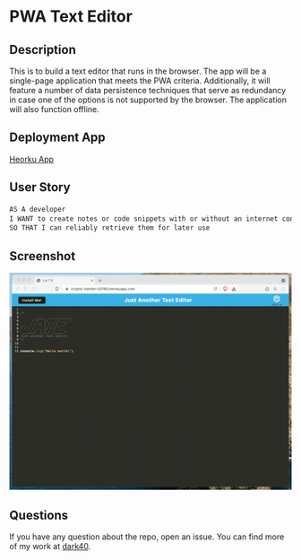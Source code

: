 # PWA Text Editor

## Description

This is to build a text editor that runs in the browser. The app will be a single-page application that meets the PWA criteria. Additionally, it will feature a number of data persistence techniques that serve as redundancy in case one of the options is not supported by the browser. The application will also function offline.

## Deployment App

[Heorku App](https://serene-shelf-95717.herokuapp.com/)

## User Story

```md 
AS A developer
I WANT to create notes or code snippets with or without an internet connection
SO THAT I can reliably retrieve them for later use
```

## Screenshot

![Alt Text](00-demo.gif)

## Questions 

If you have any question about the repo, open an issue. You can find more of my work at [dark40](https://github.com/dark40).
